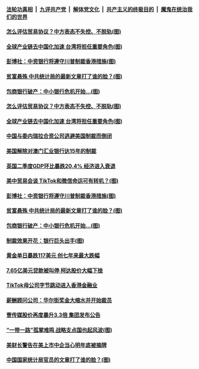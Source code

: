 

####  [法轮功真相](../../../../basic/blob/master/README.md?t=08131802) &nbsp;|&nbsp; [九评共产党](../../../../9ping.md/blob/master/README.md?t=08131802) &nbsp;|&nbsp; [解体党文化](../../../../jtdwh.md/blob/master/README.md?t=08131802)  &nbsp;|&nbsp; [共产主义的终极目的](../../../../gczydzjmd.md/blob/master/README.md?t=08131802) &nbsp;|&nbsp; [魔鬼在统治我们的世界](../../../../mgztzwmdsj.md/blob/master/README.md?t=08131802) 

#### [怎么评估贸易协议？中方表态不失控、不脱轨(图)](../pages/p5/942765.md?t=08131802) 

#### [全球产业链去中国化加速 台湾将担任重要角色(图)](../pages/p5/942758.md?t=08131802) 

#### [彭博社：中资银行将遵守川普制裁香港措施(图)](../pages/p5/942722.md?t=08131802) 

#### [贫富悬殊 中共统计局的最新文章打了谁的脸？(图)](../pages/p5/942721.md?t=08131802) 

#### [包商银行破产：中小银行危机开始…(图)](../pages/p5/942675.md?t=08131802) 


#### [怎么评估贸易协议？中方表态不失控、不脱轨(图)](../pages/p5/942765.md?t=08131802) 

#### [全球产业链去中国化加速 台湾将担任重要角色(图)](../pages/p5/942758.md?t=08131802) 

#### [中国与委内瑞拉合资公司逃避美国制裁而倒闭](../pages/p5/942766.md?t=08131802) 

#### [美国解除对澳门汇业银行达15年的制裁](../pages/p5/942750.md?t=08131802) 

#### [英国二季度GDP环比暴跌20.4% 经济进入衰退](../pages/p5/942746.md?t=08131802) 

#### [美中贸易会谈 TikTok和微信命运可有转机？(图)](../pages/p5/942744.md?t=08131802) 


#### [彭博社：中资银行将遵守川普制裁香港措施(图)](../pages/p5/942722.md?t=08131802) 

#### [贫富悬殊 中共统计局的最新文章打了谁的脸？(图)](../pages/p5/942721.md?t=08131802) 

#### [包商银行破产：中小银行危机开始…(图)](../pages/p5/942675.md?t=08131802) 


#### [制裁效果开花：银行巨头出手(图)](../pages/p5/942673.md?t=08131802) 

#### [黄金单日暴跌117美元 创七年来最大跌幅](../pages/p5/942665.md?t=08131802) 

#### [7.65亿美元贷款被叫停 柯达股价大幅下挫](../pages/p5/942663.md?t=08131802) 

#### [TikTok母公司字节跳动进入香港金融业](../pages/p5/942659.md?t=08131802) 

#### [薪酬顾问公司：华尔街奖金大缩水并开始裁员](../pages/p5/942657.md?t=08131802) 

#### [壹传媒股价再度暴升3.3倍 集团发布公告](../pages/p5/942632.md?t=08131802) 

#### [“一带一路”孤掌难鸣 战略支点国也起风波(图)](../pages/p5/942629.md?t=08131802) 

#### [美财长警告在美上市中企当心明年底被摘牌](../pages/p5/942618.md?t=08131802) 

#### [中国国家统计局官员的文章打了谁的脸？(图)](../pages/p5/942532.md?t=08131802) 

